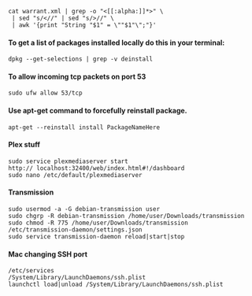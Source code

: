 ```
cat warrant.xml | grep -o "<[[:alpha:]]*>" \
 | sed "s/<//" | sed "s/>//" \
 | awk '{print "String "$1" = \""$1"\";"}'
```

#### To get a list of packages installed locally do this in your terminal:

```dpkg --get-selections | grep -v deinstall```

#### To allow incoming tcp packets on port 53

```sudo ufw allow 53/tcp```

#### Use apt-get command to forcefully reinstall package.

```apt-get --reinstall install PackageNameHere```

#### Plex stuff

```
sudo service plexmediaserver start
http:// localhost:32400/web/index.html#!/dashboard
sudo nano /etc/default/plexmediaserver
```

#### Transmission

```
sudo usermod -a -G debian-transmission user
sudo chgrp -R debian-transmission /home/user/Downloads/transmission
sudo chmod -R 775 /home/user/Downloads/transmission
/etc/transmission-daemon/settings.json
sudo service transmission-daemon reload|start|stop
```

#### Mac changing SSH port

```
/etc/services
/System/Library/LaunchDaemons/ssh.plist
launchctl load|unload /System/Library/LaunchDaemons/ssh.plist
```
